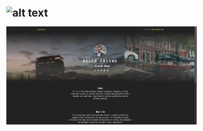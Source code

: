 # ![alt text]([https://github.com/[username]/[reponame]/blob/[branch]/image.jpg?raw=true](https://github.com/rockyall/ricardoall-website/blob/main/ricardoall.png))

![screenshot](ricardoall.png)
